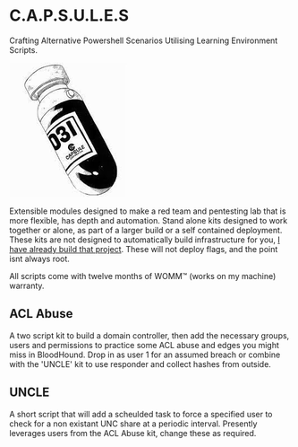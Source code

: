 # C.A.P.S.U.L.E.S
Crafting Alternative Powershell Scenarios Utilising Learning Environment Scripts.

![capsules](https://raw.githubusercontent.com/onecloudemoji/onecloudemoji.github.io/master/assets/images/CAPSULES.jpg)

Extensible modules designed to make a red team and pentesting lab that is more flexible, has depth and automation. Stand alone kits designed to work together or alone, as part of a larger build or a self contained deployment. These kits are not designed to automatically build infrastructure for you, [I have already build that project](https://github.com/onecloudemoji/ADLAB). These will not deploy flags, and the point isnt always root.

All scripts come with twelve months of WOMM&trade; (works on my machine) warranty.


## ACL Abuse
A two script kit to build a domain controller, then add the necessary groups, users and permissions to practice some ACL abuse and edges you might miss in BloodHound. Drop in as user 1 for an assumed breach or combine with the 'UNCLE' kit to use responder and collect hashes from outside.

## UNCLE
A short script that will add a scheulded task to force a specified user to check for a non existant UNC share at a periodic interval. Presently leverages users from the ACL Abuse kit, change these as required.
